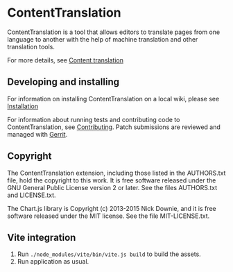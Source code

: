 # ContentTranslation

ContentTranslation is a tool that allows editors to translate
pages from one language to another with the help of machine
translation and other translation tools.

For more details, see [Content translation][]

## Developing and installing

For information on installing ContentTranslation on a local wiki, please
see [Installation][]

For information about running tests and contributing code to ContentTranslation,
see [Contributing][]. Patch submissions are reviewed and managed with
[Gerrit][].

[Content translation]:	https://www.mediawiki.org/wiki/Special:MyLanguage/Content_translation
[Installation]:	https://www.mediawiki.org/wiki/Extension:ContentTranslation#Installation
[Contributing]:	CONTRIBUTING.md
[Gerrit]:	https://www.mediawiki.org/wiki/Gerrit

## Copyright

The ContentTranslation extension, including those listed in the AUTHORS.txt file,
hold the copyright to this work. It is free software released under
the GNU General Public License version 2 or later.
See the files AUTHORS.txt and LICENSE.txt.

The Chart.js library is Copyright (c) 2013-2015 Nick Downie,
and it is free software released under the MIT license.
See the file MIT-LICENSE.txt.

## Vite integration
1. Run `./node_modules/vite/bin/vite.js build` to build the assets.
2. Run application as usual.

